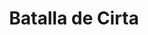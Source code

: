 ﻿---
title: "Batalla de Cirta"
permalink: periodes_554.html
layout: periode
dataInici: -203
sidebar: periodes
pares:
  - id: 40
    title: "Segunda guerra púnica"
    dataInici: "(-218)"
    dataFi: "(-201)"

fills:
jocsPrincipals:
jocsEscenaris:
jocsEpoca:
  - title: "Rome at War I: Hannibal at Bay"
    bggId: 2637
    escenari: "Cirta"

jocsEpocaEscenaris:
---
